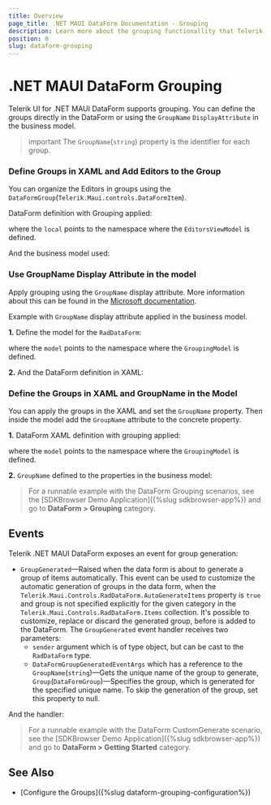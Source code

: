 ```yaml
---
title: Overview
page_title: .NET MAUI DataForm Documentation - Grouping
description: Learn more about the grouping functionallity that Telerik UI for .NET MAUI DataForm control provides.
position: 0
slug: dataform-grouping
---
```


# .NET MAUI DataForm Grouping

Telerik UI for .NET MAUI DataForm supports grouping. You can define the groups directly in the DataForm or using the `GroupName` `DisplayAttribute` in the business model.

>important The `GroupName`(`string`) property is the identifier for each group.

### Define Groups in XAML and Add Editors to the Group

You can organize the Editors in groups using the `DataFormGroup`(`Telerik.Maui.controls.DataFormItem`). 

DataForm definition with Grouping applied:

<snippet id='dataform-grouping-from-xaml'/>

where the `local` points to the namespace where the `EditorsViewModel` is defined.

And the business model used:

<snippet id='dataform-editors-model'/>

### Use GroupName Display Attribute in the model

Apply grouping using the `GroupName` display attribute. More information about this can be found in the [Microsoft documentation](https://docs.microsoft.com/en-us/dotnet/api/system.componentmodel.dataannotations.displayattribute.groupname?view=net-6.0).

Example with `GroupName` display attribute applied in the business model. 

**1.** Define the model for the `RadDataForm`:

<snippet id='dataform-grouping-model'/>

where the `model` points to the namespace where the `GroupingModel` is defined.

**2.** And the DataForm definition in XAML:

<snippet id='dataform-grouping-from-model'/>

### Define the Groups in XAML and GroupName in the Model

You can apply the groups in the XAML and set the `GroupName` property. Then inside the model add the `GroupName` attribute to the concrete property. 

**1.** DataForm XAML definition with grouping applied:

<snippet id='dataform-grouping-mix'/>

where the `model` points to the namespace where the `GroupingModel` is defined.

**2.** `GroupName` defined to the properties in the business model:

<snippet id='dataform-group-model'/>

> For a runnable example with the DataForm Grouping scenarios, see the [SDKBrowser Demo Application]({%slug sdkbrowser-app%}) and go to **DataForm > Grouping** category.

## Events

Telerik .NET MAUI DataForm exposes an event for group generation:

* `GroupGenerated`&mdash;Raised when the data form is about to generate a group of items automatically.
This event can be used to customize the automatic generation of groups in the data form, when the `Telerik.Maui.Controls.RadDataForm.AutoGenerateItems` property is `true` and group is not specified explicitly for the given category in the `Telerik.Maui.Controls.RadDataForm.Items` collection. 
It's possible to customize, replace or discard the generated group, before is added to the DataForm. The `GroupGenerated` event handler receives two parameters:
	* `sender` argument which is of type object, but can be cast to the `RadDataForm` type.
	* `DataFormGroupGeneratedEventArgs` which has a reference to the `GroupName`(`string`)&mdash;Gets the unique name of the group to generate, `Group`(`DataFormGroup`)&mdash;Specifies the group, which is generated for the specified unique name. To skip the generation of the group, set this property to null.


<snippet id='dataform-groupgenerated-event'/>

And the handler:

<snippet id='dataform-ongroups-generated'/>

> For a runnable example with the DataForm CustomGenerate scenario, see the [SDKBrowser Demo Application]({%slug sdkbrowser-app%}) and go to **DataForm > Getting Started** category.

## See Also

- [Configure the Groups]({%slug dataform-grouping-configuration%})
